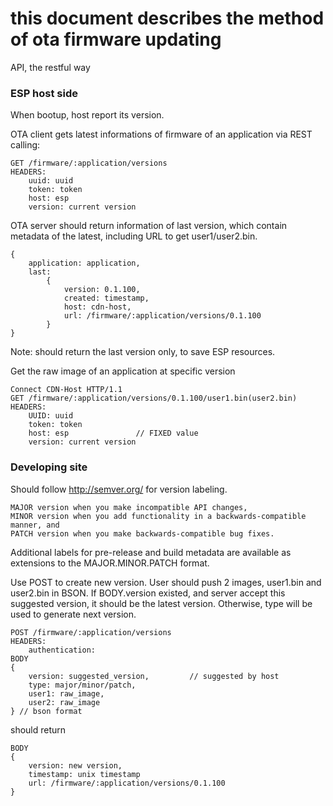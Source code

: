# this document describes the method of ota firmware updating

API, the restful way

### ESP host side

When bootup, host report its version.

OTA client gets latest informations of firmware of an application via REST calling:

    GET /firmware/:application/versions
    HEADERS:
        uuid: uuid
        token: token
        host: esp
        version: current version

OTA server should return information of last version, which contain metadata of the latest, including URL to get user1/user2.bin.

    {
        application: application,
        last:
            {
                version: 0.1.100,
                created: timestamp,
                host: cdn-host,
                url: /firmware/:application/versions/0.1.100
            }
    }
<!--    histories: [
            {
                version:
                created:
                host: cdn-host
                url:
            },
        ]
-->    

Note: should return the last version only, to save ESP resources.

Get the raw image of an application at specific version

    Connect CDN-Host HTTP/1.1
    GET /firmware/:application/versions/0.1.100/user1.bin(user2.bin)
    HEADERS:
        UUID: uuid
        token: token
        host: esp               // FIXED value
        version: current version

### Developing site

Should follow http://semver.org/ for version labeling.

    MAJOR version when you make incompatible API changes,
    MINOR version when you add functionality in a backwards-compatible manner, and
    PATCH version when you make backwards-compatible bug fixes.

Additional labels for pre-release and build metadata are available as extensions to the MAJOR.MINOR.PATCH format. 

Use POST to create new version. User should push 2 images, user1.bin and user2.bin in BSON. If BODY.version existed, and server accept this suggested version, it should be the latest version. Otherwise, type will be used to generate next version.

    POST /firmware/:application/versions
    HEADERS:
        authentication: 
    BODY
    {
        version: suggested_version,         // suggested by host
        type: major/minor/patch,
        user1: raw_image,
        user2: raw_image
    } // bson format

should return

    BODY
    {
        version: new version,
        timestamp: unix timestamp
        url: /firmware/:application/versions/0.1.100
    }
